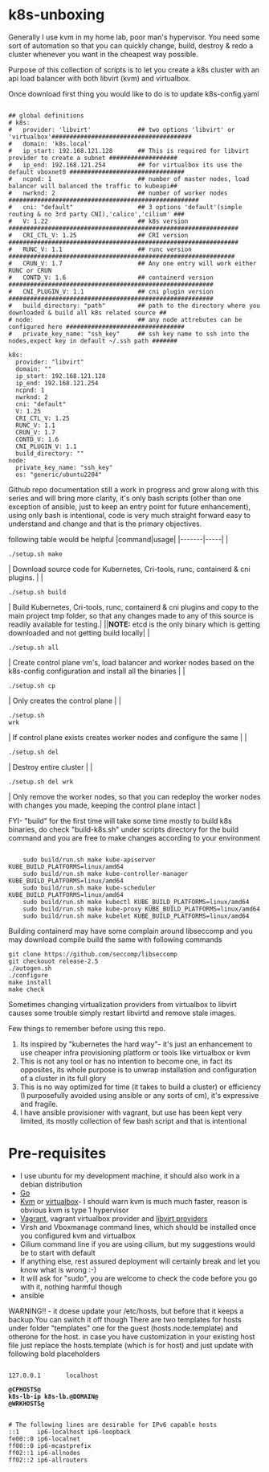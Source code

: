 # k8s-unboxing
Generally I use kvm in my home lab, poor man's hypervisor. You need some sort of automation so that you can quickly change, build, destroy & redo a cluster whenever you want in the cheapest way possible.

Purpose of this collection of scripts is to let you create a k8s cluster with an api load balancer with both libvirt (kvm) and virtualbox.

Once download first thing you would like to do is to update k8s-config.yaml

<pre><code>
## global definitions
# k8s:
#   provider: 'libvirt'             ## two options 'libvirt' or 'virtualbox'#######################################
#   domain: 'k8s.local'
#   ip_start: 192.168.121.128       ## This is required for libvirt provider to create a subnet ###################
#   ip_end: 192.168.121.254         ## for virtualbox its use the default vboxnet0 ################################
#   ncpnd: 1                        ## number of master nodes, load balancer will balanced the traffic to kubeapi##
#   nwrknd: 2                       ## number of worker nodes #####################################################
#   cni: "default"                  ## 3 options 'default'(simple routing & no 3rd party CNI),'calico','cilium' ###
#   V: 1.22                         ## k8s version ################################################################
#   CRI_CTL_V: 1.25                 ## CRI version ################################################################
#   RUNC_V: 1.1                     ## runc version ###############################################################
#   CRUN_V: 1.7                     ## Any one entry will work either RUNC or CRUN
#   CONTD_V: 1.6                    ## containerd version #########################################################
#   CNI_PLUGIN_V: 1.1               ## cni plugin version #########################################################
#   build_directory: "path"         ## path to the directory where you downloaded & build all k8s related source ## 
# node:                             ## any node attrebutes can be configured here #################################      
#   private_key_name: "ssh_key"     ## ssh key name to ssh into the nodes,expect key in default ~/.ssh path #######

k8s:
  provider: "libvirt"
  domain: "<domain>"
  ip_start: 192.168.121.128
  ip_end: 192.168.121.254
  ncpnd: 1
  nwrknd: 2
  cni: "default"
  V: 1.25
  CRI_CTL_V: 1.25
  RUNC_V: 1.1
  CRUN_V: 1.7
  CONTD_V: 1.6
  CNI_PLUGIN_V: 1.1
  build_directory: "<path>"
node:
  private_key_name: "ssh_key"
  os: "generic/ubuntu2204"
</code></pre>
Github repo documentation still a work in progress and grow along with this series and will bring more clarity, it's only bash scripts (other than one exception of ansible, just to keep an entry point for future enhancement), using only bash is intentional, code is very much straight forward easy to understand and change and that is the primary objectives.

following table would be helpful
|command|usage|
|-------|-----|
|<pre><code>./setup.sh make</code></pre>| Download source code for Kubernetes, Cri-tools, runc, containerd & cni plugins. |
|<pre><code>./setup.sh build</code></pre>| Build Kubernetes, Cri-tools, runc, containerd & cni plugins and copy to the main project tmp folder, so that any changes made to any of this source is readily available for testing.|
||**NOTE:** etcd is the only binary which is getting downloaded and not getting build locally|
| <pre><code>./setup.sh all</code></pre> | Create control plane vm's, load balancer and worker nodes based on the k8s-config configuration and install all the binaries |
| <pre><code>./setup.sh cp</code></pre> | Only creates the control plane |
| <pre><code>./setup.sh wrk</code></pre> | If control plane exists creates worker nodes and configure the same |
| <pre><code>./setup.sh del</code></pre> | Destroy entire cluster |
| <pre><code>./setup.sh del wrk</code></pre> | Only remove the worker nodes, so that you can redeploy the worker nodes with changes you made, keeping the control plane intact |

FYI- "build" for the first time will take some time mostly to build k8s binaries, do check "build-k8s.sh" under scripts directory for the build command and you are free to make changes according to your environment
 <pre><code>
    sudo build/run.sh make kube-apiserver KUBE_BUILD_PLATFORMS=linux/amd64
    sudo build/run.sh make kube-controller-manager KUBE_BUILD_PLATFORMS=linux/amd64
    sudo build/run.sh make kube-scheduler KUBE_BUILD_PLATFORMS=linux/amd64
    sudo build/run.sh make kubectl KUBE_BUILD_PLATFORMS=linux/amd64
    sudo build/run.sh make kube-proxy KUBE_BUILD_PLATFORMS=linux/amd64
    sudo build/run.sh make kubelet KUBE_BUILD_PLATFORMS=linux/amd64
</code></pre>

Building containerd may have some complain around libseccomp and you may download compile build the same with following commands
<pre><code>git clone https://github.com/seccomp/libseccomp
git checkouot release-2.5
./autogen.sh
./configure
make install
make check
</code></pre>

Sometimes changing virtualization providers from virtualbox to libvirt causes some trouble simply restart libvirtd and remove stale images.

Few things to remember before using this repo.

1. Its inspired by "kubernetes the hard way"- it's just an enhancement to use cheaper infra provisioning platform or tools like virtualbox or kvm
2. This is not any tool or has no intention to become one, in fact its opposites, its whole purpose is to unwrap installation and configuration of a cluster in its full glory
3. This is no way optimized for time (it takes to build a cluster) or efficiency (I purposefully avoided using ansible or any sorts of cm), it's expressive and fragile.
4. I have ansible provisioner with vagrant, but use has been kept very limited, its mostly collection of few bash script and that is intentional
# Pre-requisites
  * I use ubuntu for my development machine, it should also work in a debian distribution
  * [Go](https://www.fosslinux.com/68795/install-go-on-ubuntu.htm)
  * [Kvm](https://www.fosslinux.com/68795/install-go-on-ubuntu.htm) or [virtualbox](https://linuxhint.com/install-virtualbox-linux/)- 
    I should warn kvm is much much faster, reason is obvious kvm is type 1 hypervisor
  * [Vagrant](https://linuxhint.com/install-vagrant-ubuntu/), vagrant virtualbox provider and [libvirt providers](https://computingforgeeks.com/using-vagrant-with-libvirt-on-linux/)
  * Virsh and Vboxmanage command lines, which should be installed once you configured kvm and virtualbox
  * Cilium command line if you are using cilium, but my suggestions would be to start with default
  * If anything else, rest assured deployment will certainly break and let you know what is wrong :-)
  * It will ask for "sudo", you are welcome to check the code before you go with it, nothing harmful though
  * ansible

WARNING!! - it doese update your /etc/hosts, but before that it keeps a backup.You can switch it off though
There are two templates for hosts under folder "templates" one for the guest (hosts.node.template) and otherone for the host.
in case you have customization in your existing host file just replace the hosts.template (which is for host) and just update with following bold placeholders

<pre><code>
127.0.0.1       localhost
</code></pre>
**`@CPHOSTS@`**   
**`k8s-lb-ip k8s-lb.@DOMAIN@`**  
**`@WRKHOSTS@`**
<pre><code>
# The following lines are desirable for IPv6 capable hosts
::1     ip6-localhost ip6-loopback
fe00::0 ip6-localnet
ff00::0 ip6-mcastprefix
ff02::1 ip6-allnodes
ff02::2 ip6-allrouters
</code></pre>
